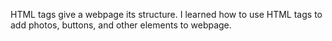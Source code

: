 HTML tags give a webpage its structure. I learned how to use HTML tags to add photos, buttons, and other elements to webpage.

